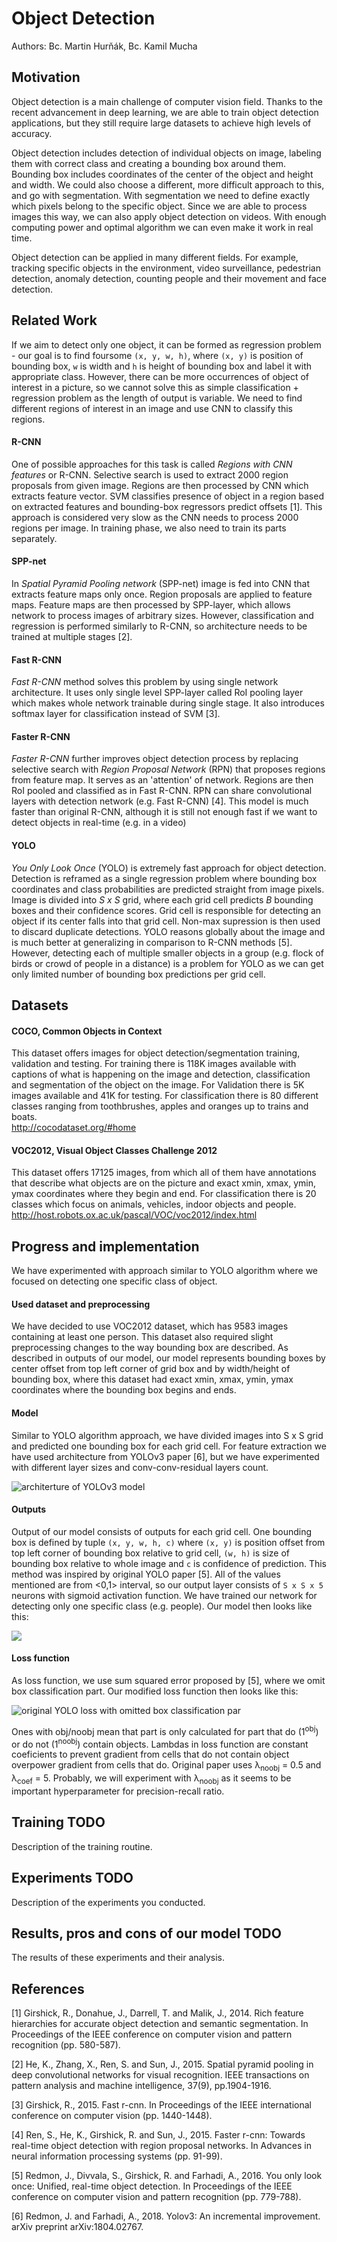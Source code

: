 # Object Detection
Authors: Bc. Martin Hurňák, Bc. Kamil Mucha

## Motivation
Object detection is a main challenge of computer vision field. Thanks to the recent advancement in deep learning, we are able to train object detection applications, but they still require large datasets to achieve high levels of accuracy.

Object detection includes detection of individual objects on image, labeling them with correct class and creating a bounding box around them. Bounding box includes coordinates of the center of the object and height and width. We could also choose a different, more difficult approach to this, and go with segmentation. With segmentation we need to define exactly which pixels belong to the specific object. Since we are able to process images this way, we can also apply object detection on videos. With enough computing power and optimal algorithm we can even make it work in real time.

Object detection can be applied in many different fields. For example, tracking specific objects in the environment, video surveillance, pedestrian detection, anomaly detection, counting people and their movement and face detection.


## Related Work
If we aim to detect only one object, it can be formed as regression problem - our goal is to find foursome `(x, y, w, h)`, where `(x, y)` is position of bounding box, `w` is width and `h` is height of bounding box and label it with appropriate class. However, there can be more occurrences of object of interest in a picture, so we cannot solve this as simple classification + regression problem as the length of output is variable. We need to find different regions of interest in an image and use CNN to classify this regions.

#### R-CNN
One of possible approaches for this task is called _Regions with CNN features_ or R-CNN. Selective search is used to extract 2000 region proposals from given image. Regions are then processed by CNN which extracts feature vector. SVM classifies presence of object in a region based on extracted features and bounding-box regressors predict offsets [1]. This approach is considered very slow as the CNN needs to process 2000 regions per image. In training phase, we also need to train its parts separately.

#### SPP-net
In _Spatial Pyramid Pooling network_ (SPP-net) image is fed into CNN that extracts feature maps only once. Region proposals are applied to feature maps. Feature maps are then processed by SPP-layer, which allows network to process images of arbitrary sizes. However, classification and regression is performed similarly to R-CNN, so architecture needs to be trained at multiple stages [2].

#### Fast R-CNN
_Fast R-CNN_ method solves this problem by using single network architecture. It uses only single level SPP-layer called RoI pooling layer which makes whole network trainable during single stage. It also introduces softmax layer for classification instead of SVM [3].

#### Faster R-CNN
_Faster R-CNN_ further improves object detection process by replacing selective search with _Region Proposal Network_ (RPN) that proposes regions from feature map. It serves as an 'attention' of network. Regions are then RoI pooled and classified as in Fast R-CNN. RPN can share convolutional layers with detection network (e.g. Fast R-CNN) [4]. This model is much faster than original R-CNN, although it is still not enough fast if we want to detect objects in real-time (e.g. in a video)

#### YOLO
_You Only Look Once_ (YOLO) is extremely fast approach for object detection. Detection is reframed as a single regression problem where bounding box coordinates and class probabilities are predicted straight from image pixels. Image is divided into _S x S_ grid, where each grid cell predicts _B_ bounding boxes and their confidence scores. Grid cell is responsible for detecting an object if its center falls into that grid cell. Non-max supression is then used to discard duplicate detections. YOLO  reasons globally about the image and is much better at generalizing in comparison to R-CNN methods [5]. However, detecting each of multiple smaller objects in a group (e.g. flock of birds or crowd of people in a distance) is a problem for YOLO as we can get only limited number of bounding box predictions per grid cell.


## Datasets
#### COCO, Common Objects in Context
This dataset offers images for object detection/segmentation training, validation and testing. For training there is 118K images available with captions of what is happening on the image and detection, classification and segmentation of the object on the image. For Validation there is 5K images available and 41K for testing. For classification there is 80 different classes ranging from toothbrushes, apples and oranges up to trains and boats.<br />
http://cocodataset.org/#home

#### VOC2012, Visual Object Classes Challenge 2012
This dataset offers 17125 images, from which all of them have annotations that describe what objects are on the picture and exact xmin, xmax, ymin, ymax coordinates where they begin and end. For classification there is 20 classes which focus on animals, vehicles, indoor objects and people.<br />
http://host.robots.ox.ac.uk/pascal/VOC/voc2012/index.html


## Progress and implementation
We have experimented with approach similar to YOLO algorithm where we focused on detecting one specific class of object.

#### Used dataset and preprocessing
We have decided to use VOC2012 dataset, which has 9583 images containing at least one person. This dataset also required slight preprocessing changes to the way bounding box are described. As described in outputs of our model, our model represents bounding boxes by center offset from top left corner of grid box and by width/height of bounding box, where this dataset had exact xmin, xmax, ymin, ymax coordinates where the bounding box begins and ends.

#### Model
Similar to YOLO algorithm approach, we have divided images into S x S grid and predicted one bounding box for each grid cell. For feature extraction we have used architecture from YOLOv3 paper [6], but we have experimented with different layer sizes and conv-conv-residual layers count.

![architerture of YOLOv3 model](images/YOLOv3.jpg "YOLOv3 architeture [6]")

#### Outputs
Output of our model consists of outputs for each grid cell. One bounding box is defined by tuple `(x, y, w, h, c)` where
`(x, y)` is position offset from top left corner of bounding box relative to grid cell, `(w, h)` is size of bounding box relative to whole image and `c` is confidence of prediction. This method was inspired by original YOLO paper [5]. All of the values mentioned are from <0,1> interval, so our output layer consists of `S x S x 5` neurons with sigmoid activation function. We have trained our network for detecting only one specific class (e.g. people). Our model then looks like this:

![](images/our_model_h.png)

#### Loss function
As loss function, we use sum squared error proposed by [5], where we omit box classification part. Our modified loss function 
then looks like this:

![original YOLO loss with omitted box classification par](images/loss.jpg "part of original YOLO sum squared loss [5]")

Ones with obj/noobj mean that part is only calculated for part that do (1<sup>obj</sup>) or do not (1<sup>noobj</sup>) contain objects. Lambdas 
in loss function are constant coeficients to prevent gradient from cells that do not contain object overpower
gradient from cells that do. Original paper uses &lambda;<sub>noobj</sub> = 0.5 and &lambda;<sub>coef</sub> = 5. Probably,
we will experiment with &lambda;<sub>noobj</sub> as it seems to be important hyperparameter for precision-recall ratio.


## Training TODO
Description of the training routine.


## Experiments TODO
Description of the experiments you conducted.


## Results, pros and cons of our model TODO
The results of these experiments and their analysis.


## References
[1] Girshick, R., Donahue, J., Darrell, T. and Malik, J., 2014. Rich feature hierarchies for accurate object detection and semantic segmentation. In Proceedings of the IEEE conference on computer vision and pattern recognition (pp. 580-587).

[2] He, K., Zhang, X., Ren, S. and Sun, J., 2015. Spatial pyramid pooling in deep convolutional networks for visual recognition. IEEE transactions on pattern analysis and machine intelligence, 37(9), pp.1904-1916.

[3] Girshick, R., 2015. Fast r-cnn. In Proceedings of the IEEE international conference on computer vision (pp. 1440-1448).

[4] Ren, S., He, K., Girshick, R. and Sun, J., 2015. Faster r-cnn: Towards real-time object detection with region proposal networks. In Advances in neural information processing systems (pp. 91-99).

[5] Redmon, J., Divvala, S., Girshick, R. and Farhadi, A., 2016. You only look once: Unified, real-time object detection. In Proceedings of the IEEE conference on computer vision and pattern recognition (pp. 779-788).

[6] Redmon, J. and Farhadi, A., 2018. Yolov3: An incremental improvement. arXiv preprint arXiv:1804.02767.
